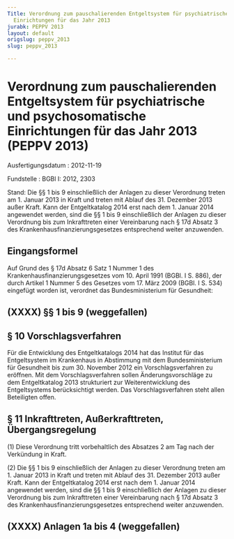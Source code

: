 ```yaml
---
Title: Verordnung zum pauschalierenden Entgeltsystem für psychiatrische und psychosomatische
  Einrichtungen für das Jahr 2013
jurabk: PEPPV 2013
layout: default
origslug: peppv_2013
slug: peppv_2013

---
```


# Verordnung zum pauschalierenden Entgeltsystem für psychiatrische und psychosomatische Einrichtungen für das Jahr 2013 (PEPPV 2013)

Ausfertigungsdatum
:   2012-11-19

Fundstelle
:   BGBl I: 2012, 2303

Stand: Die §§ 1 bis 9 einschließlich der Anlagen zu dieser Verordnung treten am 1. Januar 2013 in Kraft und treten mit Ablauf des 31. Dezember 2013 außer Kraft. Kann der Entgeltkatalog 2014 erst nach dem 1. Januar 2014 angewendet werden, sind die §§ 1 bis 9 einschließlich der Anlagen zu dieser Verordnung bis zum Inkrafttreten einer Vereinbarung nach § 17d Absatz 3 des Krankenhausfinanzierungsgesetzes entsprechend weiter anzuwenden.

## Eingangsformel

Auf Grund des § 17d Absatz 6 Satz 1 Nummer 1 des
Krankenhausfinanzierungsgesetzes vom 10. April 1991 (BGBl. I S. 886),
der durch Artikel 1 Nummer 5 des Gesetzes vom 17. März 2009 (BGBl. I
S. 534) eingefügt worden ist, verordnet das Bundesministerium für
Gesundheit:


## (XXXX) §§ 1 bis 9 (weggefallen)



## § 10 Vorschlagsverfahren

Für die Entwicklung des Entgeltkatalogs 2014 hat das Institut für das
Entgeltsystem im Krankenhaus in Abstimmung mit dem Bundesministerium
für Gesundheit bis zum 30. November 2012 ein Vorschlagsverfahren zu
eröffnen. Mit dem Vorschlagsverfahren sollen Änderungsvorschläge zu
dem Entgeltkatalog 2013 strukturiert zur Weiterentwicklung des
Entgeltsystems berücksichtigt werden. Das Vorschlagsverfahren steht
allen Beteiligten offen.


## § 11 Inkrafttreten, Außerkrafttreten, Übergangsregelung

(1) Diese Verordnung tritt vorbehaltlich des Absatzes 2 am Tag nach
der Verkündung in Kraft.

(2) Die §§ 1 bis 9 einschließlich der Anlagen zu dieser Verordnung
treten am 1. Januar 2013 in Kraft und treten mit Ablauf des 31.
Dezember 2013 außer Kraft. Kann der Entgeltkatalog 2014 erst nach dem
1\. Januar 2014 angewendet werden, sind die §§ 1 bis 9 einschließlich
der Anlagen zu dieser Verordnung bis zum Inkrafttreten einer
Vereinbarung nach § 17d Absatz 3 des Krankenhausfinanzierungsgesetzes
entsprechend weiter anzuwenden.


## (XXXX) Anlagen 1a bis 4 (weggefallen)


